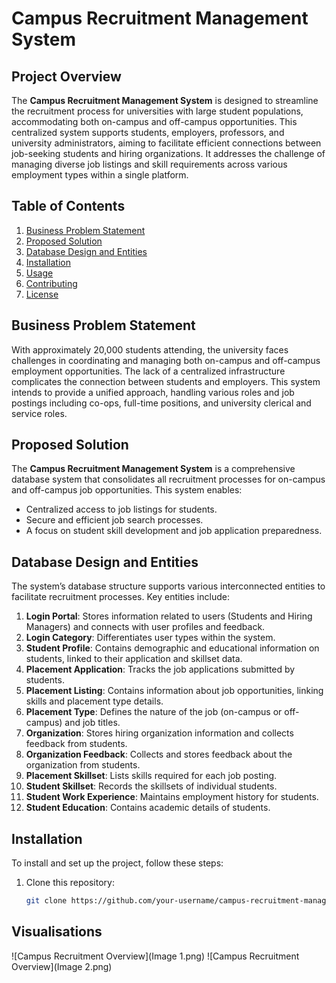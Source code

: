 # Campus Recruitment Management System

## Project Overview
The **Campus Recruitment Management System** is designed to streamline the recruitment process for universities with large student populations, accommodating both on-campus and off-campus opportunities. This centralized system supports students, employers, professors, and university administrators, aiming to facilitate efficient connections between job-seeking students and hiring organizations. It addresses the challenge of managing diverse job listings and skill requirements across various employment types within a single platform.

## Table of Contents
1. [Business Problem Statement](#business-problem-statement)
2. [Proposed Solution](#proposed-solution)
3. [Database Design and Entities](#database-design-and-entities)
4. [Installation](#installation)
5. [Usage](#usage)
6. [Contributing](#contributing)
7. [License](#license)

## Business Problem Statement
With approximately 20,000 students attending, the university faces challenges in coordinating and managing both on-campus and off-campus employment opportunities. The lack of a centralized infrastructure complicates the connection between students and employers. This system intends to provide a unified approach, handling various roles and job postings including co-ops, full-time positions, and university clerical and service roles.

## Proposed Solution
The **Campus Recruitment Management System** is a comprehensive database system that consolidates all recruitment processes for on-campus and off-campus job opportunities. This system enables:
- Centralized access to job listings for students.
- Secure and efficient job search processes.
- A focus on student skill development and job application preparedness.

## Database Design and Entities
The system’s database structure supports various interconnected entities to facilitate recruitment processes. Key entities include:

1. **Login Portal**: Stores information related to users (Students and Hiring Managers) and connects with user profiles and feedback.
2. **Login Category**: Differentiates user types within the system.
3. **Student Profile**: Contains demographic and educational information on students, linked to their application and skillset data.
4. **Placement Application**: Tracks the job applications submitted by students.
5. **Placement Listing**: Contains information about job opportunities, linking skills and placement type details.
6. **Placement Type**: Defines the nature of the job (on-campus or off-campus) and job titles.
7. **Organization**: Stores hiring organization information and collects feedback from students.
8. **Organization Feedback**: Collects and stores feedback about the organization from students.
9. **Placement Skillset**: Lists skills required for each job posting.
10. **Student Skillset**: Records the skillsets of individual students.
11. **Student Work Experience**: Maintains employment history for students.
12. **Student Education**: Contains academic details of students.

## Installation
To install and set up the project, follow these steps:

1. Clone this repository:
   ```bash
   git clone https://github.com/your-username/campus-recruitment-management.git
## Visualisations
![Campus Recruitment Overview](Image 1.png)
![Campus Recruitment Overview](Image 2.png)
